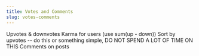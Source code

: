 ```yaml
---
title: Votes and Comments
slug: votes-comments
---
```


Upvotes & downvotes
Karma for users (use sum(up - down))
Sort by upvotes -- do this or something simple, DO NOT SPEND A LOT OF TIME ON THIS
Comments on posts
